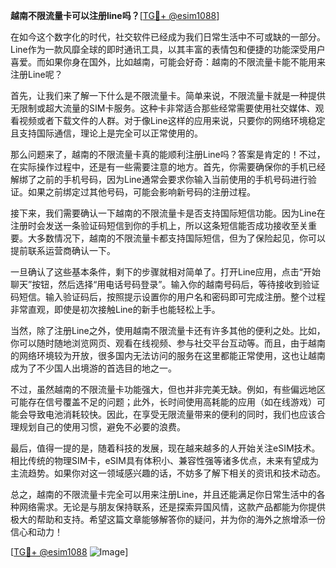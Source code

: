 **越南不限流量卡可以注册line吗？**[[TG💪+ @esim1088](https://t.me/s/esim1088)]

在如今这个数字化的时代，社交软件已经成为我们日常生活中不可或缺的一部分。Line作为一款风靡全球的即时通讯工具，以其丰富的表情包和便捷的功能深受用户喜爱。而如果你身在国外，比如越南，可能会好奇：越南的不限流量卡能不能用来注册Line呢？

首先，让我们来了解一下什么是不限流量卡。简单来说，不限流量卡就是一种提供无限制或超大流量的SIM卡服务。这种卡非常适合那些经常需要使用社交媒体、观看视频或者下载文件的人群。对于像Line这样的应用来说，只要你的网络环境稳定且支持国际通信，理论上是完全可以正常使用的。

那么问题来了，越南的不限流量卡真的能顺利注册Line吗？答案是肯定的！不过，在实际操作过程中，还是有一些需要注意的地方。首先，你需要确保你的手机已经解绑了之前的手机号码，因为Line通常会要求你输入当前使用的手机号码进行验证。如果之前绑定过其他号码，可能会影响新号码的注册过程。

接下来，我们需要确认一下越南的不限流量卡是否支持国际短信功能。因为Line在注册时会发送一条验证码短信到你的手机上，所以这条短信能否成功接收至关重要。大多数情况下，越南的不限流量卡都支持国际短信，但为了保险起见，你可以提前联系运营商确认一下。

一旦确认了这些基本条件，剩下的步骤就相对简单了。打开Line应用，点击“开始聊天”按钮，然后选择“用电话号码登录”。输入你的越南号码后，等待接收到验证码短信。输入验证码后，按照提示设置你的用户名和密码即可完成注册。整个过程非常直观，即使是初次接触Line的新手也能轻松上手。

当然，除了注册Line之外，使用越南不限流量卡还有许多其他的便利之处。比如，你可以随时随地浏览网页、观看在线视频、参与社交平台互动等。而且，由于越南的网络环境较为开放，很多国内无法访问的服务在这里都能正常使用，这也让越南成为了不少国人出境游的首选目的地之一。

不过，虽然越南的不限流量卡功能强大，但也并非完美无缺。例如，有些偏远地区可能存在信号覆盖不足的问题；此外，长时间使用高耗能的应用（如在线游戏）可能会导致电池消耗较快。因此，在享受无限流量带来的便利的同时，我们也应该合理规划自己的使用习惯，避免不必要的浪费。

最后，值得一提的是，随着科技的发展，现在越来越多的人开始关注eSIM技术。相比传统的物理SIM卡，eSIM具有体积小、兼容性强等诸多优点，未来有望成为主流趋势。如果你对这一领域感兴趣的话，不妨多了解下相关的资讯和技术动态。

总之，越南的不限流量卡完全可以用来注册Line，并且还能满足你日常生活中的各种网络需求。无论是与朋友保持联系，还是探索异国风情，这款产品都能为你提供极大的帮助和支持。希望这篇文章能够解答你的疑问，并为你的海外之旅增添一份信心和动力！

[[TG💪+ @esim1088](https://t.me/s/esim1088) ![Image](https://i.postimg.cc/4NQfJmqS/Snipaste-2025-05-13-00-14-12.png)]